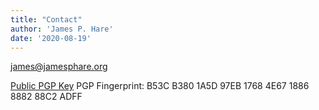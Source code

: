 ```yaml
---
title: "Contact"
author: 'James P. Hare'
date: '2020-08-19'
---
```


james@jamesphare.org

[Public PGP Key](http://keyserver2.computer42.org/pks/lookup?op=get&search=0x1886888288C2ADFF)
PGP Fingerprint: B53C B380 1A5D 97EB 1768 4E67 1886 8882 88C2 ADFF



